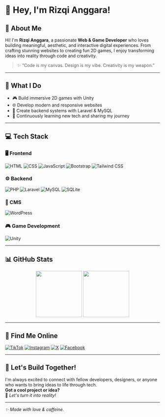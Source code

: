 # 👋 Hey, I'm Rizqi Anggara!

## 🚀 About Me
Hi! I'm **Rizqi Anggara**, a passionate **Web & Game Developer** who loves building meaningful, aesthetic, and interactive digital experiences. From crafting stunning websites to creating fun 2D games, I enjoy transforming ideas into reality through code and creativity.

> ✨ “Code is my canvas. Design is my vibe. Creativity is my weapon.”

---

## 💼 What I Do

- 🎮 Build immersive 2D games with Unity
- 🌐 Develop modern and responsive websites
- 🔧 Create backend systems with Laravel & MySQL
- 🧠 Continuously learning new tech and sharing my journey

---

## 💻 Tech Stack

### 🖥️ Frontend
![HTML](https://img.shields.io/badge/HTML5-E44D26?style=for-the-badge&logo=html5&logoColor=white)
![CSS](https://img.shields.io/badge/CSS3-1572B6?style=for-the-badge&logo=css3&logoColor=white)
![JavaScript](https://img.shields.io/badge/JavaScript-F7DF1E?style=for-the-badge&logo=javascript&logoColor=black)
![Bootstrap](https://img.shields.io/badge/Bootstrap-7952B3?style=for-the-badge&logo=bootstrap&logoColor=white)
![Tailwind CSS](https://img.shields.io/badge/Tailwind_CSS-38B2AC?style=for-the-badge&logo=tailwind-css&logoColor=white)

### ⚙️ Backend
![PHP](https://img.shields.io/badge/PHP-777BB4?style=for-the-badge&logo=php&logoColor=white)
![Laravel](https://img.shields.io/badge/Laravel-FF2D20?style=for-the-badge&logo=laravel&logoColor=white)
![MySQL](https://img.shields.io/badge/MySQL-005C84?style=for-the-badge&logo=mysql&logoColor=white)
![SQLite](https://img.shields.io/badge/SQLite-07405E?style=for-the-badge&logo=sqlite&logoColor=white)

### 🧩 CMS
![WordPress](https://img.shields.io/badge/WordPress-21759B?style=for-the-badge&logo=wordpress&logoColor=white)

### 🎮 Game Development
![Unity](https://img.shields.io/badge/Unity-000000?style=for-the-badge&logo=unity&logoColor=white)

---

## 📊 GitHub Stats

<p align="center">
  <img src="https://github-readme-stats.vercel.app/api?username=rizqianggara&show_icons=true&theme=tokyonight" height="150">
  <img src="https://github-readme-stats.vercel.app/api/top-langs/?username=rizqianggara&layout=compact&theme=tokyonight" height="150">
</p>

---

## 🔗 Find Me Online

[![TikTok](https://img.shields.io/badge/TikTok-black?style=for-the-badge&logo=tiktok&logoColor=white)](https://www.tiktok.com/@thisiscoldman)
[![Instagram](https://img.shields.io/badge/Instagram-E4405F?style=for-the-badge&logo=instagram&logoColor=white)](https://www.instagram.com/rizzz_anggara)
[![X](https://img.shields.io/badge/X-1DA1F2?style=for-the-badge&logo=x&logoColor=white)](https://x.com/ItsKingAnggara)
[![Facebook](https://img.shields.io/badge/Facebook-1877F2?style=for-the-badge&logo=facebook&logoColor=white)](https://www.facebook.com/riski.a.channel.3?mibextid=ZbWKwL)

---

## 🌟 Let's Build Together!
I'm always excited to connect with fellow developers, designers, or anyone who wants to bring ideas to life through tech.  
**Got a cool project or idea?**  
🎯 *Let's turn it into reality!*

---

*✨ Made with love & caffeine.*

